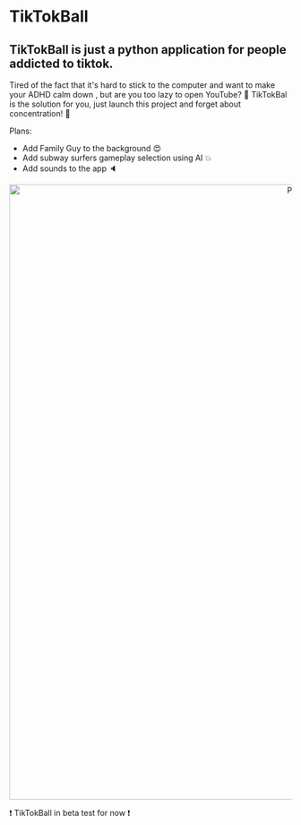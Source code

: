 #  TikTokBall 

## TikTokBall is just a python application for people addicted to tiktok. 

Tired of the fact that it's hard to stick to the computer and want to make your ADHD calm down , but are you too lazy to open YouTube? 
:tada: TikTokBal is the solution for you, just launch this project and forget about concentration! :tada:

Plans: 
- Add Family Guy to the background :heart_eyes:
- Add subway surfers gameplay selection using AI :boom:
- Add sounds to the app :speaker:

<p align="center">
 <img width="1099px" src="img/png" alt="Program operation"/>
</p>

:exclamation: TikTokBall in beta test for now :exclamation: